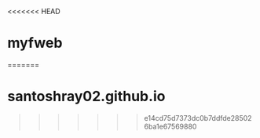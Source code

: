 <<<<<<< HEAD
# myfweb
=======
# santoshray02.github.io
>>>>>>> e14cd75d7373dc0b7ddfde285026ba1e67569880

